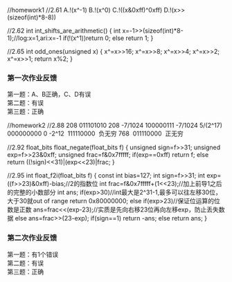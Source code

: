 //homework1
//2.61
A.!(x^-1)
B.!(x^0)
C.!((x&0xff)^0xff)
D.!(x>>(sizeof(int)*8-8))

//2.62
int int_shifts_are_arithmetic()
{
	int x=-1>>(sizeof(int)*8-1);//log:x=1,ari:x=-1
	if(!(x^1))return 0;
	else return 1;
}

//2.65
int odd_ones(unsigned x)
{
	x^=x>>16;
	x^=x>>8;
	x^=x>>4;
	x^=x>>2;
	x^=x>>1;
	return x%2;
}

### 第一次作业反馈

第一题：A、B正确，C、D有误  
第二题：有误  
第三题：正确  


//homework2
//2.88
208  011101010 208
-7/1024  100000111  -7/1024
5/(2^17)  000000000  0
-2^12  111110000  负无穷
768  011110000  正无穷

//2.92
float_bits float_negate(float_bits f)
{
	unsigned sign=f>>31;
	unsigned exp=f>>23&0xff;
	unsigned frac=f&0x7fffff;
	if(exp==0xff)
		return f;
	else
		return ((!sign)<<31)|(exp<<23)|frac;
}

//2.95
int float_f2i(float_bits f)
{
	const int bias=127;
	int sign=f>>31;
	int exp=((f>>23)&0xff)-bias;//2的指数位
	int frac=f&0x7fffff+(1<<23);//加上前导1之后的完整的小数部分
	int ans;
	if(exp>30)//int最大是2^31-1,最多可以往左移30位，大于30就out of range
		return 0x80000000;
	else if(exp>23)//保证位运算的位数是正数
		ans=frac<<(exp-23);//实质是先向右移23位再向左移exp，防止丢失数据
	else 
		ans=frac>>(23-exp);
	if(sign==1)
		return -ans;
	else return ans;
}

### 第二次作业反馈
 
第一题：有1个错误  
第二题：有误  
第三题：正确  
 
